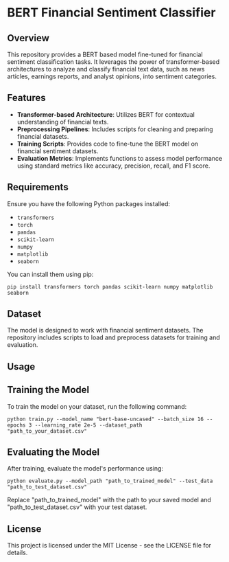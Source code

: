 # BERT Financial Sentiment Classifier

## Overview

This repository provides a BERT based model fine-tuned for financial sentiment classification tasks. It leverages the power of transformer-based architectures to analyze and classify financial text data, such as news articles, earnings reports, and analyst opinions, into sentiment categories.

## Features

- **Transformer-based Architecture**: Utilizes BERT for contextual understanding of financial texts.
- **Preprocessing Pipelines**: Includes scripts for cleaning and preparing financial datasets.
- **Training Scripts**: Provides code to fine-tune the BERT model on financial sentiment datasets.
- **Evaluation Metrics**: Implements functions to assess model performance using standard metrics like accuracy, precision, recall, and F1 score.

## Requirements

Ensure you have the following Python packages installed:

- `transformers`
- `torch`
- `pandas`
- `scikit-learn`
- `numpy`
- `matplotlib`
- `seaborn`

You can install them using pip:

```
pip install transformers torch pandas scikit-learn numpy matplotlib seaborn
```

## Dataset
The model is designed to work with financial sentiment datasets. The repository includes scripts to load and preprocess datasets for training and evaluation.

## Usage
## Training the Model
To train the model on your dataset, run the following command:

```
python train.py --model_name "bert-base-uncased" --batch_size 16 --epochs 3 --learning_rate 2e-5 --dataset_path "path_to_your_dataset.csv"
```

## Evaluating the Model
After training, evaluate the model's performance using:

```
python evaluate.py --model_path "path_to_trained_model" --test_data "path_to_test_dataset.csv"
```
Replace "path_to_trained_model" with the path to your saved model and "path_to_test_dataset.csv" with your test dataset.

## License
This project is licensed under the MIT License - see the LICENSE file for details.
